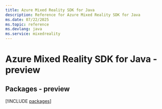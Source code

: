 ```yaml
---
title: Azure Mixed Reality SDK for Java
description: Reference for Azure Mixed Reality SDK for Java
ms.date: 07/22/2025
ms.topic: reference
ms.devlang: java
ms.service: mixedreality
---
```

# Azure Mixed Reality SDK for Java - preview
## Packages - preview
[!INCLUDE [packages](mixed-reality-index.md)]